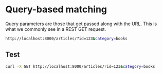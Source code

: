 # Query-based matching 

Query parameters are those that get passed along with the URL. This is what we commonly see in a REST GET request. 

```bash
http://localhost:8000/articles/?id=123&category=books
```

## Test

```bash
curl -X GET http://localhost:8000/articles/?id=123&category=books
```